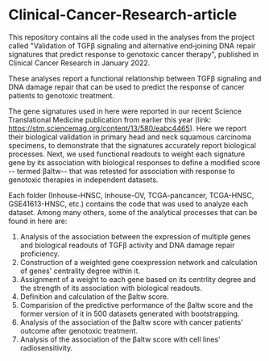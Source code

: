 # Clinical-Cancer-Research-article

This repository contains all the code used in the analyses from the project called "Validation of TGFβ signaling and alternative end‐joining DNA repair signatures that predict response to genotoxic cancer therapy", published in Clinical Cancer Research in January 2022.  

These analyses report a functional relationship between TGFβ signaling and DNA damage repair that can be used to predict the response of cancer patients to genotoxic treatment. 

The gene signatures used in here were reported in our recent Science Translational Medicine publication from earlier this year (link: https://stm.sciencemag.org/content/13/580/eabc4465). Here we report their biological validation in primary head and neck squamous carcinoma specimens, to demonstrate that the signatures accurately report biological processes. Next, we used functional readouts to weight each signature gene by its association with biological responses to define a modified score -- termed βaltw-- that was retested for association with response to genotoxic therapies in independent datasets.

Each folder (Inhouse-HNSC, Inhouse-OV, TCGA-pancancer, TCGA-HNSC, GSE41613-HNSC, etc.) contains the code that was used to analyze each dataset. Among many others, some of the analytical processes that can be found in here are: 
1. Analysis of the association between the expression of multiple genes and biological readouts of TGFβ activity and DNA damage repair proficiency. 
2. Construction of a weighted gene coexpression network and calculation of genes' centrality degree within it. 
3. Assignment of a weight to each gene based on its centrlity degree and the strength of its association with biological readouts. 
4. Definition and calculation of the βaltw score. 
5. Comparision of the predictive performance of the βaltw score and the former version of it in 500 datasets generated with bootstrapping. 
6. Analysis of the association of the βaltw score with cancer patients' outcome after genotoxic treatment. 
7. Analysis of the association of the βaltw score with cell lines' radiosensitivity. 
